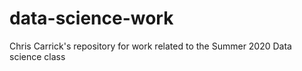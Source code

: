 # data-science-work

Chris Carrick's repository for work related to the Summer 2020 Data science class
